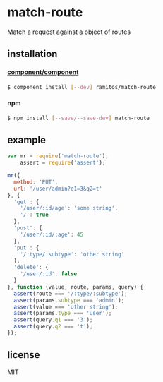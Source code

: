 # match-route

Match a request against a object of routes

## installation

#### [component/component](https://github.com/component/component)

```bash
$ component install [--dev] ramitos/match-route
```

#### npm

```bash
$ npm install [--save/--save-dev] match-route
```

## example

```js
var mr = require('match-route'),
    assert = require('assert');

mr({
  method: 'PUT',
  url: '/user/admin?q1=3&q2=t'
}, {
  'get': {
    '/user/:id/age': 'some string',
    '/': true
  },
  'post': {
    '/user/:id/:age': 45
  },
  'put': {
    '/:type/:subtype': 'other string'
  },
  'delete': {
    '/user/:id': false
  }
}, function (value, route, params, query) {
  assert(route === '/:type/:subtype');
  assert(params.subtype === 'admin');
  assert(value === 'other string');
  assert(params.type === 'user');
  assert(query.q1 === '3');
  assert(query.q2 === 't');
});
```

## license

MIT